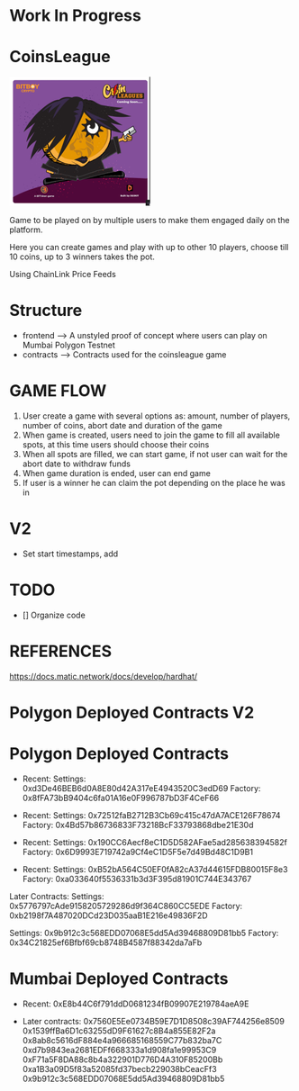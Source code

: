 # Work In Progress

# CoinsLeague

![image](assets/coins-league.png)


Game to be played on by multiple users  to make them engaged daily on the platform.

Here you can create games and play with up to other 10 players, choose till 10 coins, up to 3 winners takes the pot.

Using ChainLink Price Feeds

# Structure

- frontend --> A unstyled proof of concept where users can play on Mumbai Polygon Testnet
- contracts --> Contracts used for the coinsleague game

# GAME FLOW

1. User create a game with several options as: amount, number of players, number of coins, abort date and duration of the game
2. When game is created, users need to join the game to fill all available spots, at this time users should choose their coins
3. When all spots are filled, we can start game, if not user can wait for the abort date to withdraw funds
4. When game duration is ended, user can end game
5. If user is a winner he can claim the pot depending on the place he was in

# V2 

 - Set start timestamps, add 
 
# TODO

 - [] Organize code 


# REFERENCES

https://docs.matic.network/docs/develop/hardhat/

# Polygon Deployed Contracts V2


# Polygon Deployed Contracts

- Recent:
Settings: 0xd3De46BEB6d0A8E80d42A317eE4943520C3edD69
Factory: 0x8fFA73bB9404c6fa01A16e0F996787bD3F4CeF66

- Recent:
Settings: 0x72512faB2712B3Cb69c415c47dA7ACE126F78674
Factory: 0x4Bd57b86736833F73218BcF33793868dbe21E30d


- Recent:
Settings: 0x190CC6Aecf8eC1D5D582AFae5ad285638394582f
Factory: 0x6D9993E719742a9Cf4eC1D5F5e7d49Bd48C1D9B1

- Recent:
Settings: 0xB52bA564C50EF0fA82cA37d44615FDB80015F8e3
Factory: 0xa033640f5536331b3d3F395d81901C744E343767

Later Contracts:
Settings: 0x5776797cAde9158205729286d9f364C860CC5EDE
Factory: 0xb2198f7A487020DCd23D035aaB1E216e49836F2D

Settings: 0x9b912c3c568EDD07068E5dd5Ad39468809D81bb5
Factory: 0x34C21825ef6Bfbf69cb8748B4587f88342da7aFb

# Mumbai Deployed Contracts

- Recent:
0xE8b44C6f791ddD0681234fB09907E219784aeA9E


- Later contracts:
0x7560E5Ee0734B59E7D1D8508c39AF744256e8509
0x1539ffBa6D1c63255dD9F61627c8B4a855E82F2a
0x8ab8c5616dF884e4a966685168559C77b832ba7C
0xd7b9843ea2681EDFf668333a1d908fa1e99953C9
0xF71a5F8DA88c8b4a322901D776D4A310F85200Bb
0xa1B3a09D5f83a52085fd37becb229038bCeacFf3
0x9b912c3c568EDD07068E5dd5Ad39468809D81bb5